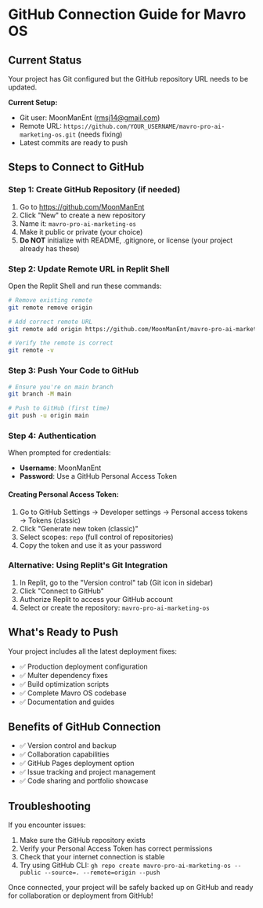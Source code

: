 # GitHub Connection Guide for Mavro OS

## Current Status
Your project has Git configured but the GitHub repository URL needs to be updated.

**Current Setup:**
- Git user: MoonManEnt (rmsj14@gmail.com)
- Remote URL: `https://github.com/YOUR_USERNAME/mavro-pro-ai-marketing-os.git` (needs fixing)
- Latest commits are ready to push

## Steps to Connect to GitHub

### Step 1: Create GitHub Repository (if needed)
1. Go to https://github.com/MoonManEnt
2. Click "New" to create a new repository
3. Name it: `mavro-pro-ai-marketing-os`
4. Make it public or private (your choice)
5. **Do NOT** initialize with README, .gitignore, or license (your project already has these)

### Step 2: Update Remote URL in Replit Shell
Open the Replit Shell and run these commands:

```bash
# Remove existing remote
git remote remove origin

# Add correct remote URL
git remote add origin https://github.com/MoonManEnt/mavro-pro-ai-marketing-os.git

# Verify the remote is correct
git remote -v
```

### Step 3: Push Your Code to GitHub
```bash
# Ensure you're on main branch
git branch -M main

# Push to GitHub (first time)
git push -u origin main
```

### Step 4: Authentication
When prompted for credentials:
- **Username**: MoonManEnt
- **Password**: Use a GitHub Personal Access Token

#### Creating Personal Access Token:
1. Go to GitHub Settings → Developer settings → Personal access tokens → Tokens (classic)
2. Click "Generate new token (classic)"
3. Select scopes: `repo` (full control of repositories)
4. Copy the token and use it as your password

### Alternative: Using Replit's Git Integration
1. In Replit, go to the "Version control" tab (Git icon in sidebar)
2. Click "Connect to GitHub"
3. Authorize Replit to access your GitHub account
4. Select or create the repository: `mavro-pro-ai-marketing-os`

## What's Ready to Push
Your project includes all the latest deployment fixes:
- ✅ Production deployment configuration
- ✅ Multer dependency fixes  
- ✅ Build optimization scripts
- ✅ Complete Mavro OS codebase
- ✅ Documentation and guides

## Benefits of GitHub Connection
- ✅ Version control and backup
- ✅ Collaboration capabilities
- ✅ GitHub Pages deployment option
- ✅ Issue tracking and project management
- ✅ Code sharing and portfolio showcase

## Troubleshooting
If you encounter issues:
1. Make sure the GitHub repository exists
2. Verify your Personal Access Token has correct permissions
3. Check that your internet connection is stable
4. Try using GitHub CLI: `gh repo create mavro-pro-ai-marketing-os --public --source=. --remote=origin --push`

Once connected, your project will be safely backed up on GitHub and ready for collaboration or deployment from GitHub!